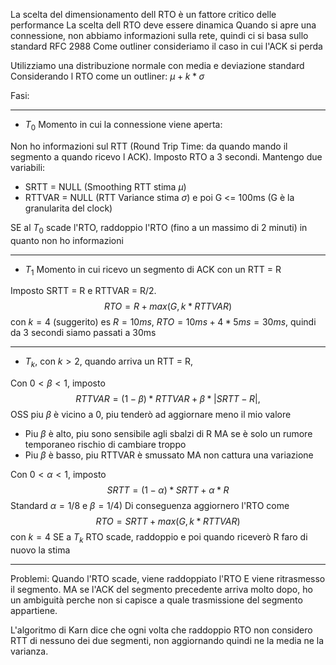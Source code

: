 La scelta del dimensionamento dell RTO è un fattore critico delle performance
La scelta dell RTO deve essere dinamica
Quando si apre una connessione, non abbiamo informazioni sulla rete, quindi ci si basa sullo standard RFC 2988
Come outliner consideriamo il caso in cui l'ACK si perda

Utilizziamo una distribuzione normale con media e deviazione standard
Considerando l RTO come un outliner: $\mu + k*\sigma$

Fasi:

---
- $T_0$ Momento in cui la connessione viene aperta: 

Non ho informazioni sul RTT (Round Trip Time: da quando mando il segmento a quando ricevo l ACK). 
Imposto RTO a 3 secondi. 
Mantengo due variabili: 
- SRTT = NULL (Smoothing RTT stima $\mu$) 
- RTTVAR = NULL (RTT Variance stima $\sigma$) e poi G <= 100ms (G è la granularita del clock)

SE al $T_0$ scade l'RTO, raddoppio l'RTO (fino a un massimo di 2 minuti) in quanto non ho informazioni

---
- $T_1$ Momento in cui ricevo un segmento di ACK con un RTT = R

Imposto SRTT = R e RTTVAR = R/2. $$RTO = R + max(G, k*RTTVAR)$$con $k = 4$ (suggerito)
es 
$R = 10 ms$, 
$RTO = 10ms + 4*5ms = 30ms$, quindi da 3 secondi siamo passati a 30ms

---
- $T_k$, con $k>2$, quando arriva un RTT = R, 

Con $0<\beta<1$, imposto $$RTTVAR = (1-\beta)*RTTVAR + \beta*|SRTT-R|,$$
OSS piu $\beta$ è vicino a 0, piu tenderò ad aggiornare meno il mio valore
- Piu $\beta$ è alto, piu sono sensibile agli sbalzi di R MA se è solo un rumore temporaneo rischio di cambiare troppo
- Piu $\beta$ è basso, piu RTTVAR è smussato MA non cattura una variazione

Con $0<\alpha<1$, imposto $$SRTT = (1-\alpha)*SRTT + \alpha*R$$Standard $\alpha=1/8$ e $\beta=1/4$)
Di conseguenza aggiornero l'RTO come 
$$RTO = SRTT + max(G, k*RTTVAR)$$con $k = 4$
SE a $T_k$ RTO scade, raddoppio e poi quando riceverò R faro di nuovo la stima

---
Problemi:
Quando l'RTO scade, viene raddoppiato l'RTO E viene ritrasmesso il segmento. MA se l'ACK del segmento precedente arriva molto dopo, ho un ambiguità perche non si capisce a quale trasmissione del segmento appartiene. 

L'algoritmo di Karn dice che ogni volta che raddoppio RTO non considero RTT di nessuno dei due segmenti, non aggiornando quindi ne la media ne la varianza.